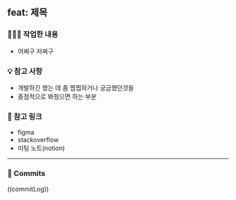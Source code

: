 ## feat: 제목

### 👩🏻‍💻 작업한 내용

- 어쩌구 저쩌구

### 💡 참고 사항

- 개발하긴 했는 데 좀 찝찝하거나 궁금했던것들
- 중점적으로 봐줬으면 하는 부분

### 🔗 참고 링크

- figma
- stackoverflow
- 미팅 노트(notion)

---

### 💬 Commits

((commitLog))
